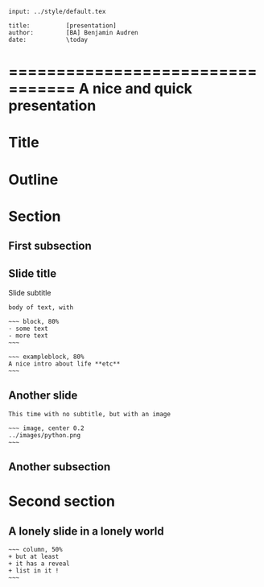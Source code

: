 ~~~ headers
input: ../style/default.tex

title:          [presentation]
author:         [BA] Benjamin Audren
date:           \today
~~~

=================================
A nice and quick presentation
=================================

# Title #
# Outline #

# Section

## First subsection

Slide title
-----------
Slide subtitle

    body of text, with

    ~~~ block, 80%
    - some text
    - more text
    ~~~

    ~~~ exampleblock, 80%
    A nice intro about life **etc**
    ~~~

Another slide
-------------

    This time with no subtitle, but with an image

    ~~~ image, center 0.2
    ../images/python.png
    ~~~

## Another subsection

# Second section

A lonely slide in a lonely world
--------------------------------

    ~~~ column, 50%
    + but at least
    + it has a reveal
    + list in it !
    ~~~
